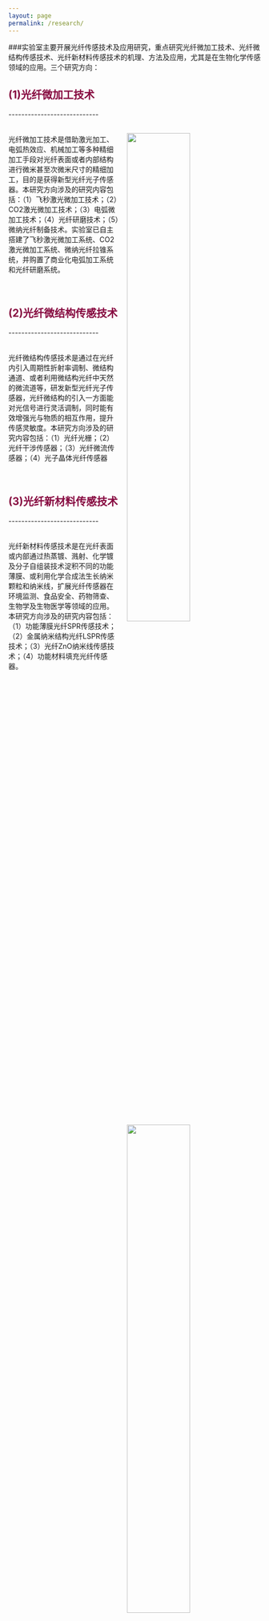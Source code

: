 ```yaml
---
layout: page
permalink: /research/
---
```


###实验室主要开展光纤传感技术及应用研究，重点研究光纤微加工技术、光纤微结构传感技术、光纤新材料传感技术的机理、方法及应用，尤其是在生物化学传感领域的应用。三个研究方向：
<h2 style="color: #870A40;">(1)光纤微加工技术</h2>
----------------------------
<div class="wrap clearfix">
      <img src="{{ site.baseurl }}/images/CO2.jpg" style="float: right; width: 50%; margin: 15px; padding: 0px;" >
      <p>
      <br>
        光纤微加工技术是借助激光加工、电弧热效应、机械加工等多种精细加工手段对光纤表面或者内部结构进行微米甚至次微米尺寸的精细加工，目的是获得新型光纤光子传感器。本研究方向涉及的研究内容包括：（1）飞秒激光微加工技术；（2）CO2激光微加工技术；（3）电弧微加工技术；（4）光纤研磨技术；（5）微纳光纤制备技术。实验室已自主搭建了飞秒激光微加工系统、CO2激光微加工系统、微纳光纤拉锥系统，并购置了商业化电弧加工系统和光纤研磨系统。
      </p>
    </a>
</div>

<br>

<h2 style="color: #870A40;">(2)光纤微结构传感技术</h2>
----------------------------
<div class="wrap clearfix">
    <img src="{{ site.baseurl }}/images/CO2-research.jpg" style="float: right; width: 50%; margin: 15px; padding: 0px;" >
    <p>
    <br>
        光纤微结构传感技术是通过在光纤内引入周期性折射率调制、微结构通道、或者利用微结构光纤中天然的微流道等，研发新型光纤光子传感器，光纤微结构的引入一方面能对光信号进行灵活调制，同时能有效增强光与物质的相互作用，提升传感灵敏度。本研究方向涉及的研究内容包括：（1）光纤光栅；（2）光纤干涉传感器；（3）光纤微流传感器；（4）光子晶体光纤传感器
     </p>
    </a>
</div>

<br>

<h2 style="color: #870A40;">(3)光纤新材料传感技术</h2>
----------------------------
<div class="wrap clearfix">
    <img src="{{ site.baseurl }}/images/bio-chem-d.jpg" style="float: right; width: 50%; margin: 15px; padding: 0px;" >
    <p>
    <br>
        光纤新材料传感技术是在光纤表面或内部通过热蒸镀、溅射、化学镀及分子自组装技术淀积不同的功能薄膜、或利用化学合成法生长纳米颗粒和纳米线，扩展光纤传感器在环境监测、食品安全、药物筛查、生物学及生物医学等领域的应用。本研究方向涉及的研究内容包括：（1）功能薄膜光纤SPR传感技术；（2）金属纳米结构光纤LSPR传感技术；（3）光纤ZnO纳米线传感技术；（4）功能材料填充光纤传感器。
    </p>
    </a>
</div>
